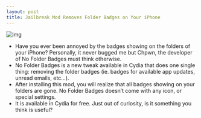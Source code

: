 ```yaml
---
layout: post
title: Jailbreak Mod Removes Folder Badges on Your iPhone
---
```

![img](http://media.idownloadblog.com/wp-content/uploads/2010/09/No-Folder-Badges.png)
* Have you ever been annoyed by the badges showing on the folders of your iPhone? Personally, it never bugged me but Chpwn, the developer of No Folder Badges must think otherwise.
* No Folder Badges is a new tweak available in Cydia that does one single thing: removing the folder badges (ie. badges for available app updates, unread emails, etc…).
* After installing this mod, you will realize that all badges showing on your folders are gone. No Folder Badges doesn’t come with any icon, or special settings.
* It is available in Cydia for free. Just out of curiosity, is it something you think is useful?

